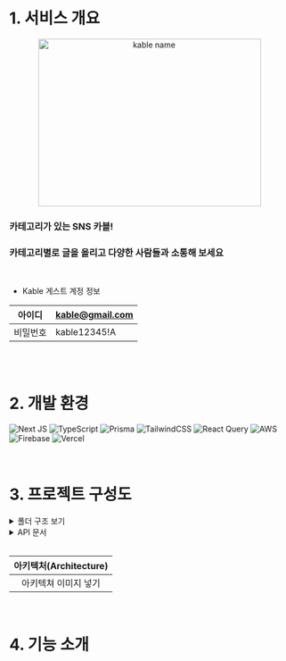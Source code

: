 # 1. 서비스 개요
<div align="center">
  <img src="https://github.com/user-attachments/assets/1fa0531a-9808-4d94-a7cd-357f943b855c" alt="kable name" width="400" height="300" />
</div>

### 카테고리가 있는 SNS 카블!
### 카테고리별로 글을 올리고 다양한 사람들과 소통해 보세요

<br/>

- Kable 게스트 계정 정보

<markdown-accessiblity-table data-catalyst=""><table>
<thead>
<tr>
<th align="center">아이디</th>
<th align="left"><a href="mailto:ssafymate@gmail.com">kable@gmail.com</a></th>
</tr>
</thead>
<tbody>
<tr>
<td align="center">비밀번호</td>
<td align="left">kable12345!A</td>
</tr>
</tbody>
</table></markdown-accessiblity-table>

<br/>
<br/>


# 2. 개발 환경
![Next JS](https://img.shields.io/badge/Next-14-black?style=for-the-badge&logo=next.js&logoColor=white) ![TypeScript](https://img.shields.io/badge/typescript-%23007ACC.svg?style=for-the-badge&logo=typescript&logoColor=white) ![Prisma](https://img.shields.io/badge/Prisma-3982CE?style=for-the-badge&logo=Prisma&logoColor=white) ![TailwindCSS](https://img.shields.io/badge/tailwindcss-%2338B2AC.svg?style=for-the-badge&logo=tailwind-css&logoColor=white) ![React Query](https://img.shields.io/badge/-React%20Query-FF4154?style=for-the-badge&logo=react%20query&logoColor=white) ![AWS](https://img.shields.io/badge/AWS⠀S3-%23FF9900.svg?style=for-the-badge&logo=amazon-aws&logoColor=white) ![Firebase](https://img.shields.io/badge/firebase-a08021?style=for-the-badge&logo=firebase&logoColor=ffcd34) ![Vercel](https://img.shields.io/badge/vercel-%23000000.svg?style=for-the-badge&logo=vercel&logoColor=white)



<br/>

# 3.  프로젝트 구성도

<details>
  <summary>폴더 구조 보기</summary>

  <br/>
  
  ```
📁 public
├──📁 assets
│   ├──📁 icons
│   └──📁 images
│
📁 app                  # 라우팅 폴더
├──📁 (auth)            # 그룹 라우팅 (auth)
│   ├──📁 create-account
│   ├──📁 enter
│   ├──📁 github
│   │   ├──📁 complete
│   │   └──📁 start
│   └──📁 kakao
│       ├──📁 complete
│       └──📁 start
│
├──📁 (tabs)            # 그룹 라우팅 (tabs)
│   ├──📁 category
│   ├──📁 chats
│   │   └──📁 [id]
│   ├──📁 following
│   ├──📁 home
│   ├──📁 items
│   │   ├──📁 upload
│   │   └──📁 [id]
│   └──📁 profile
│       └──📁 [id]
│
├──📁 api               # api
│   ├──📁 category
│   ├──📁 items
│   │   └──📁 [id]
│   │      ├──📁 comments
│   │      ├──📁 heart
│   │      └──📁 views
│   ├──📁 user
│   │   └──📁 [id]
│   │      └──📁 follow
│   └──📁 logout
│
📁 hooks                # React-Query hook (api)
│   
📁 _components
│   ├──📁 chats         # 채팅
│   ├──📁 common        # 공통 (button, 무한스크롤 등)
│   ├──📁 homeSection   # 화면 섹션
│   ├──📁 login         # 로그인
│   └──📁 modal         # 모달창
│
📁 _libs
├──📁 _client           # 클라이언트 관련
├──📁 _server           # 서버 관련
├──📁 config            # aws, firebase config
└──📁 schema            # zod 스키마
```

</details>

<details>
  <summary>API 문서</summary>

  <br/>
  
  - 유저 정보
    - **HTTP Method**: ”GET”
    - **Endpoint**: / api / user
    - 설명 : 현재 인증된 사용자의 정보를 가져옵니다.


- 로그아웃
    - **HTTP Method**: “POST”
    - **Endpoint**: / api / logout
    - 설명 : 현재 인증된 사용자의 쿠키를 제거합니다.
   

- 카테고리 정보
    - **HTTP Method**: ”GET”
    - **Endpoint**: / api / category
    - 설명 : 서버에 저장된 카테고리 정보를 가져옵니다.


- 아이템 정보
    - **HTTP Method**: ”GET”
    - **Endpoint**: / api / items
    - 설명 : 서버에 저장된 아이템 정보를 모두 가져옵니다.


- 아이템 디테일 정보
    - **HTTP Method**: ”GET”
    - **Endpoint**: / api / items / [id]
    - 설명 : 서버에 저장된 아이템 정보를 id를 매칭하여 가져옵니다.
   

- 아이템 삭제
    - **HTTP Method**: ”DELETE”
    - **Endpoint**: / api / items / [id]
    - 설명 : 서버에 저장된 아이템 정보 중 id를 매칭하여 삭제합니다.


- 좋아요 정보
    - **HTTP Method**: ”POST”
    - **Endpoint**: / api / items / [id] / heart
    - 설명 : 사용자가 하트를 누르면 하트를 생성 / 하트를 다시 누르면 하트를 삭제합니다.
    

- 댓글 생성
    - **HTTP Method**: ”POST”
    - **Endpoint**: / api / items / [id] / comments
    - 설명 : 사용자가 폼을 submit하면 현재 로그인 된 userId와 input의 payload를 서버로 전송하여 새로운 댓글을 추가합니다.
   

- 댓글 삭제
    - **HTTP Method**: ”DELETE”
    - **Endpoint**: / api / items / [id] / comments / [commentId]
    - 설명 : 버튼을 누르면 댓글을 삭제합니다.
  

- 댓글 수정
    - **HTTP Method**: ”PUT”
    - **Endpoint**: / api / items / [id] / comments / [commentId]
    - 설명 : 버튼을 누르면 댓글을 수정합니다.
   

- 프로필 페이지 유저 정보
    - **HTTP Method**: ”GET”
    - **Endpoint**: / api / user / [id] / route.ts
    - 설명 : url에 있는 id로 유저 정보를 불러옵니다.
   

- 특정 유저 아이템 들고 오기
    - **HTTP Method**: ”GET”
    - **Endpoint**: / api / items / user / [id] / route.ts
    - 설명 : url에 있는 id로 유저 정보를 불러옵니다.
    

- 아이템 조회수 증가
    - **HTTP Method**: ”POST”
    - **Endpoint**: / api / items / [id] / views / route.ts
    - 설명 : item의 views를 증가시킵니다.
    

- 팔로우 / 팔로잉
    - **HTTP Method**: ”POST”
    - **Endpoint**: / api / items / [id] / follow / route.ts
    - 설명 : 버튼을 눌렀을 때 팔로우 / 언팔로우 합니다.

  </details>

  <br/>

<table>
  <thead>
    <tr>
      <th align="center">아키텍처(Architecture)</th>
    </tr>
  </thead>
<tbody>
  <tr>
    <td align="center">
      아키텍쳐 이미지 넣기
    </td>
    </tr>
  </tbody>
</table>

<br/>

# 4. 기능 소개



















